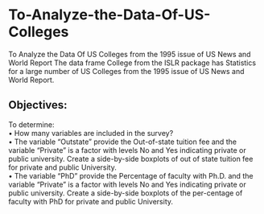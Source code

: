 # To-Analyze-the-Data-Of-US-Colleges
To Analyze the Data Of US Colleges from the 1995 issue of US News and World Report
The data frame College from the ISLR package has Statistics for a large number of US Colleges from the 1995 issue of US News and World Report.
<h2>Objectives:</h2>
To determine:<br>
•	How many variables are included in the survey?<br>
•	The variable “Outstate” provide the Out-of-state tuition fee and the variable “Private” is a factor with levels No and Yes indicating private or public university. Create a side-by-side boxplots of out of state tuition fee for private and public University.<br>
•	The variable “PhD” provide the Percentage of faculty with Ph.D. and the variable “Private” is a factor with levels No and Yes indicating private or public university. Create a side-by-side boxplots of the per-centage of faculty with PhD for private and public University.
